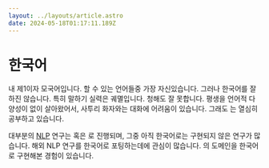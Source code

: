```yaml
---
layout: ../layouts/article.astro
date: 2024-05-18T01:17:11.189Z
---
```


# 한국어

내 제1[](언어)이자 모국어입니다. 할 수 있는 언어들중 가장 자신있습니다. 그러나 한국어를 잘 하진 않습니다. 특히 말하기 실력은 궤멸입니다. 청해도 잘 못합니다. 평생을 언어적 다양성이 없이 살아왔어서, 사투리 화자와는 대화에 어려움이 있습니다. 그래도 [](글쓰기)는 열심히 공부하고 있습니다.

대부분의 [NLP](<자연어 처리>) 연구는 [](영어) 혹은 [](중국어)로 진행되며, 그중 아직 한국어로는 구현되지 않은 연구가 많습니다. 해외 NLP 연구를 한국어로 포팅하는데에 관심이 많습니다. [](DiffSinger)의 [](TTS) 도메인을 한국어로 구현해본 경험이 있습니다.